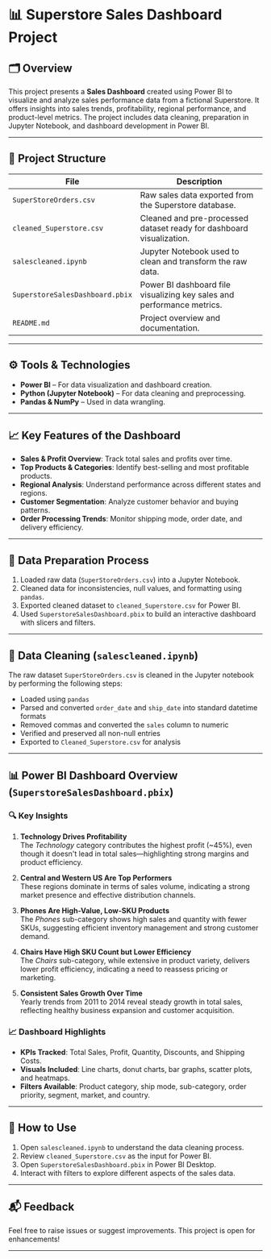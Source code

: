 # 📊 Superstore Sales Dashboard Project

## 🗂 Overview

This project presents a **Sales Dashboard** created using Power BI to visualize and analyze sales performance data from a fictional Superstore. It offers insights into sales trends, profitability, regional performance, and product-level metrics. The project includes data cleaning, preparation in Jupyter Notebook, and dashboard development in Power BI.

---

## 📁 Project Structure

| File | Description |
|------|-------------|
| `SuperStoreOrders.csv` | Raw sales data exported from the Superstore database. |
| `cleaned_Superstore.csv` | Cleaned and pre-processed dataset ready for dashboard visualization. |
| `salescleaned.ipynb` | Jupyter Notebook used to clean and transform the raw data. |
| `SuperstoreSalesDashboard.pbix` | Power BI dashboard file visualizing key sales and performance metrics. |
| `README.md` | Project overview and documentation. |

---

## ⚙️ Tools & Technologies

- **Power BI** – For data visualization and dashboard creation.
- **Python (Jupyter Notebook)** – For data cleaning and preprocessing.
- **Pandas & NumPy** – Used in data wrangling.

---

## 📈 Key Features of the Dashboard

- **Sales & Profit Overview**: Track total sales and profits over time.
- **Top Products & Categories**: Identify best-selling and most profitable products.
- **Regional Analysis**: Understand performance across different states and regions.
- **Customer Segmentation**: Analyze customer behavior and buying patterns.
- **Order Processing Trends**: Monitor shipping mode, order date, and delivery efficiency.

---

## 🔄 Data Preparation Process

1. Loaded raw data (`SuperStoreOrders.csv`) into a Jupyter Notebook.
2. Cleaned data for inconsistencies, null values, and formatting using `pandas`.
3. Exported cleaned dataset to `cleaned_Superstore.csv` for Power BI.
4. Used `SuperstoreSalesDashboard.pbix` to build an interactive dashboard with slicers and filters.

---

## 🧹 Data Cleaning (`salescleaned.ipynb`)

The raw dataset `SuperStoreOrders.csv` is cleaned in the Jupyter notebook by performing the following steps:

- Loaded using `pandas`
- Parsed and converted `order_date` and `ship_date` into standard datetime formats
- Removed commas and converted the `sales` column to numeric
- Verified and preserved all non-null entries
- Exported to `Cleaned_Superstore.csv` for analysis

---

## 📊 Power BI Dashboard Overview (`SuperstoreSalesDashboard.pbix`)

### 🔍 Key Insights

1. **Technology Drives Profitability**  
   The *Technology* category contributes the highest profit (~45%), even though it doesn't lead in total sales—highlighting strong margins and product efficiency.

2. **Central and Western US Are Top Performers**  
   These regions dominate in terms of sales volume, indicating a strong market presence and effective distribution channels.

3. **Phones Are High-Value, Low-SKU Products**  
   The *Phones* sub-category shows high sales and quantity with fewer SKUs, suggesting efficient inventory management and strong customer demand.

4. **Chairs Have High SKU Count but Lower Efficiency**  
   The *Chairs* sub-category, while extensive in product variety, delivers lower profit efficiency, indicating a need to reassess pricing or marketing.

5. **Consistent Sales Growth Over Time**  
   Yearly trends from 2011 to 2014 reveal steady growth in total sales, reflecting healthy business expansion and customer acquisition.

### 📈 Dashboard Highlights

- **KPIs Tracked**: Total Sales, Profit, Quantity, Discounts, and Shipping Costs.
- **Visuals Included**: Line charts, donut charts, bar graphs, scatter plots, and heatmaps.
- **Filters Available**: Product category, ship mode, sub-category, order priority, segment, market, and country.

---

## 📌 How to Use

1. Open `salescleaned.ipynb` to understand the data cleaning process.
2. Review `cleaned_Superstore.csv` as the input for Power BI.
3. Open `SuperstoreSalesDashboard.pbix` in Power BI Desktop.
4. Interact with filters to explore different aspects of the sales data.

---

## 📬 Feedback

Feel free to raise issues or suggest improvements. This project is open for enhancements!

---
